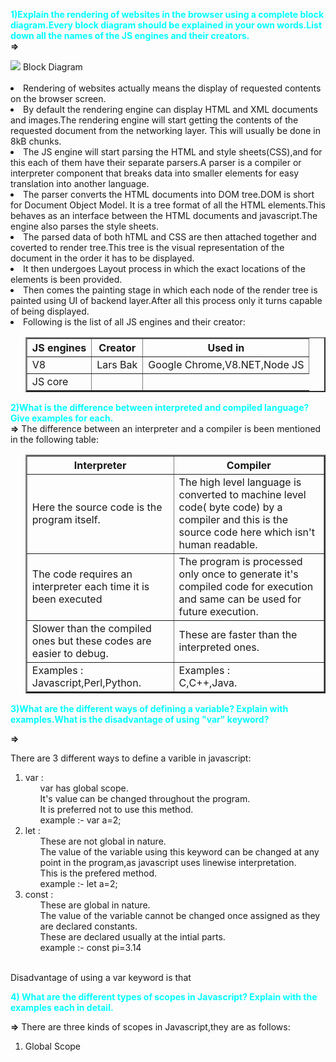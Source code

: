 <font color="cyan">**1)Explain the rendering of websites in the browser using a complete block diagram.Every block diagram should be explained in your own words.List down all the names of the JS engines and their creators.**<br></font>
**=>**


<img src ="https://www.html5rocks.com/en/tutorials/internals/howbrowserswork/webkitflow.png">
Block Diagram<br><br>

<li>Rendering of websites actually means the display of requested contents on the browser screen.<br>
<li>By default the rendering engine can display HTML and XML documents and images.The rendering engine will start getting the contents of the requested document from the networking layer. This will usually be done in 8kB chunks.
<li>The JS engine will start parsing the HTML and style sheets(CSS),and for this each of them have their separate parsers.A parser is a compiler or interpreter component that breaks data into smaller elements for easy translation into another language.
<li>The parser converts the HTML documents into DOM tree.DOM is short for Document Object Model. It is a tree format of all the HTML elements.This behaves as an interface between the HTML documents and javascript.The engine also parses the style sheets.
<li>The parsed data of both hTML and CSS are then attached together and coverted to render tree.This tree is the visual representation of the document in the order it has to be displayed.
<li>It then undergoes Layout process in which the exact locations of the elements is been provided.
<li>Then comes the painting stage in which each node of the render tree is painted using UI of backend layer.After all this process only it turns capable of being displayed.
<li>Following is the list of all JS engines and their creator:
<ol>
<table cellpading="2" color="grey" border="2">
<tr>
    <th>JS engines</th>
    <th>Creator</th> 
    <th>Used in</th>
  </tr>
  <tr>
    <td>V8 </td>
    <td> Lars Bak</td> 
    <td>Google Chrome,V8.NET,Node JS</td>
  </tr>
  <tr>
    <td>JS core</td>
    <td></td>
  </tr>


</table>
</ol>


<font color="cyan">**2)What is the difference between interpreted and compiled language?Give examples for each.**<br></font>
**=>**
The difference between an interpreter and a compiler is been mentioned in the following table:<br>

<ol>
<table cellpading="2" color="grey" border="2">
<tr>
 <th>Interpreter</th>
 <th>Compiler</th>
</tr>
<tr>
<td>
 Here the source code is the program itself.
</td>
<td>
The high level language is converted to machine level code( byte code) by a compiler and this is the source code here which isn't human readable.</td>
</tr>
<tr>
<td>The code requires an interpreter each time it is been executed</td>
<td>
The program is processed only once to generate it's compiled code for execution and same can be used for future execution.</td></tr>
<tr>
<td>
Slower than the compiled ones but these codes are easier to debug.</td>
<td>
These are faster than the interpreted ones.</td></tr>
<tr>
<td>Examples : Javascript,Perl,Python.</td>
<td>
Examples :<br> C,C++,Java.</td></tr>



</table>
</ol>

<font color="cyan">**3)What are the different ways of defining a variable? Explain with examples.What is the disadvantage of using "var" keyword?**</font>

**=>**

There are 3 different ways to define a varible in javascript:
<ol>
<li> var :<br>
<ol>
var has global scope.<br>
It's value can be changed throughout the program.<br>
It is preferred not to use this method.<br>
 example :- var a=2;</ol>
<li>let :<br>
<ol>These are not global in nature.<br>
The value of the variable using this keyword can be changed at any point in the program,as javascript uses linewise interpretation.<br>
This is the prefered method.<br>
example :- let a=2;
 
</ol>
<li> const :<br>
<ol>These are global in nature.<br>
The value of the variable cannot be changed once assigned as they are declared constants.<br>
These are declared usually at the intial parts.<br>
example :- const pi=3.14
</ol>
<br>
</ol>
Disadvantage of using a var keyword is that<br>


<font color="cyan">**4) What are the different types of scopes in Javascript? Explain with the examples each in detail.**</font>

**=>**
There are three kinds of scopes in Javascript,they are as follows:
<ol>
<li>Global Scope<br>


</ol>






